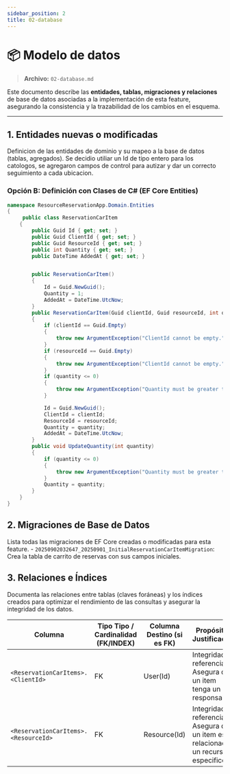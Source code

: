 ```yaml
---
sidebar_position: 2
title: 02-database
---
```


# 📦 Modelo de datos

> **Archivo:** `02-database.md`

Este documento describe las **entidades, tablas, migraciones y relaciones** de base de datos asociadas a la implementación de esta feature, asegurando la consistencia y la trazabilidad de los cambios en el esquema.

---

## 1. Entidades nuevas o modificadas
<!-- Define las tablas o agregados con su esquema SQL o clases EF -->
Definicion de las entidades de dominio y su mapeo a la base de datos (tablas, agregados). Se decidio utiliar un Id de tipo entero para los catologos, se agregaron campos de control para autizar y dar un correcto seguimiento a cada ubicacion.


### Opción B: Definición con Clases de C# (EF Core Entities)
```c#
namespace ResourceReservationApp.Domain.Entities
{
     public class ReservationCarItem
    {
        public Guid Id { get; set; }
        public Guid ClientId { get; set; }
        public Guid ResourceId { get; set; }
        public int Quantity { get; set; }
        public DateTime AddedAt { get; set; }


        public ReservationCarItem()
        {
            Id = Guid.NewGuid();
            Quantity = 1;
            AddedAt = DateTime.UtcNow;
        }
        public ReservationCarItem(Guid clientId, Guid resourceId, int quantity)
        {
            if (clientId == Guid.Empty)
            {
                throw new ArgumentException("ClientId cannot be empty.", nameof(clientId));
            }
            if (resourceId == Guid.Empty)
            {
                throw new ArgumentException("ClientId cannot be empty.", nameof(resourceId));
            }
            if (quantity <= 0)
            {
                throw new ArgumentException("Quantity must be greater than zero.", nameof(quantity));
            }

            Id = Guid.NewGuid();
            ClientId = clientId;
            ResourceId = resourceId;
            Quantity = quantity;
            AddedAt = DateTime.UtcNow;
        }
        public void UpdateQuantity(int quantity)
        {
            if (quantity <= 0)
            {
                throw new ArgumentException("Quantity must be greater than zero.", nameof(quantity));
            }
            Quantity = quantity;
        }
    }
}
```

## 2. Migraciones de Base de Datos
Lista todas las migraciones de EF Core creadas o modificadas para esta feature.
    - `20250902032647_20250901_InitialReservationCarItemMigration`: Crea la tabla de carrito de reservas con sus campos iniciales.

## 3. Relaciones e Índices
Documenta las relaciones entre tablas (claves foráneas) y los índices creados para optimizar el rendimiento de las consultas y asegurar la integridad de los datos.

| Columna | Tipo Tipo / Cardinalidad <br/> (FK/INDEX)	 | 	Columna Destino (si es FK) | Propósito / Justificación |
|---------|------------------|------------|----------------------|
|`<ReservationCarItems>.<ClientId>` | FK  |User(Id) |Integridad referencial: Asegura que un item tenga un responsable. |
|`<ReservationCarItems>.<ResourceId>` | FK  |Resource(Id) |Integridad referencial: Asegura que un  item este relacionado a un recurso especifico. |

